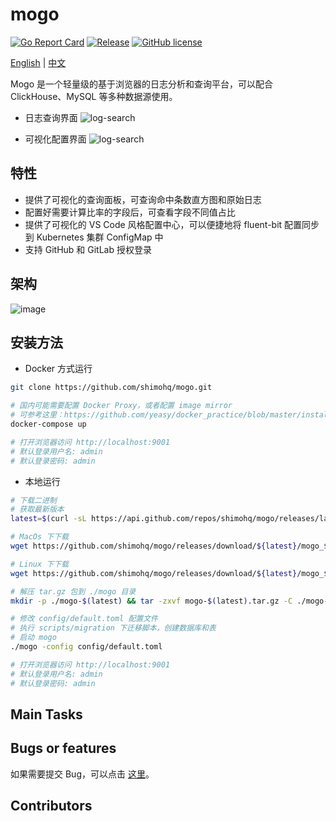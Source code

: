 # mogo

[![Go Report Card](https://goreportcard.com/badge/github.com/shimohq/mogo)](https://goreportcard.com/report/github.com/shimohq/mogo)
[![Release](https://img.shields.io/github/v/release/shimohq/mogo.svg)](https://github.com/shimohq/mogo)
[![GitHub license](https://img.shields.io/github/license/shimohq/mogo)](https://github.com/shimohq/mogo/blob/master/LICENSE)

[English](https://github.com/shimohq/mogo/blob/master/README.md) | [中文](https://github.com/shimohq/mogo/blob/master/README-CN.md)

Mogo 是一个轻量级的基于浏览器的日志分析和查询平台，可以配合 ClickHouse、MySQL 等多种数据源使用。

- 日志查询界面
  ![log-search](https://helpcenter.shimonote.com/uploads/0LJGD3E301CII.png)

- 可视化配置界面
  ![log-search](https://helpcenter.shimonote.com/uploads/0LJGD4DS01CII.png)

## 特性

- 提供了可视化的查询面板，可查询命中条数直方图和原始日志
- 配置好需要计算比率的字段后，可查看字段不同值占比
- 提供了可视化的 VS Code 风格配置中心，可以便捷地将 fluent-bit 配置同步到 Kubernetes 集群 ConfigMap 中
- 支持 GitHub 和 GitLab 授权登录

## 架构
![image](./docs/images/mogoprocess.png)

## 安装方法

- Docker 方式运行

```bash
git clone https://github.com/shimohq/mogo.git

# 国内可能需要配置 Docker Proxy，或者配置 image mirror
# 可参考这里：https://github.com/yeasy/docker_practice/blob/master/install/mirror.md
docker-compose up

# 打开浏览器访问 http://localhost:9001
# 默认登录用户名: admin
# 默认登录密码: admin
```

- 本地运行

```bash
# 下载二进制 
# 获取最新版本
latest=$(curl -sL https://api.github.com/repos/shimohq/mogo/releases/latest | grep  ".tag_name" | sed -E 's/.*"([^"]+)".*/\1/')

# MacOs 下下载
wget https://github.com/shimohq/mogo/releases/download/${latest}/mogo_${latest}_darwin_x86_64.tar.gz -O mogo.tar.gz 

# Linux 下下载
wget https://github.com/shimohq/mogo/releases/download/${latest}/mogo_${latest}_linux_x86_64.tar.gz -O mogo.tar.gz  

# 解压 tar.gz 包到 ./mogo 目录
mkdir -p ./mogo-$(latest) && tar -zxvf mogo-$(latest).tar.gz -C ./mogo-$(latest) && cd ./mogo-$(latest)

# 修改 config/default.toml 配置文件
# 执行 scripts/migration 下迁移脚本，创建数据库和表
# 启动 mogo
./mogo -config config/default.toml

# 打开浏览器访问 http://localhost:9001
# 默认登录用户名: admin
# 默认登录密码: admin
```

## Main Tasks

## Bugs or features

如果需要提交 Bug，可以点击 [这里](https://github.com/shimohq/mogo/issues)。

## Contributors
